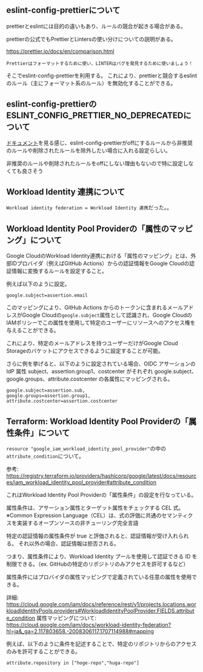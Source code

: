 ## eslint-config-prettierについて

prettierとeslintには目的の違いもあり、ルールの競合が起きる場合がある。

prettierの公式でもPrettierとLintersの使い分けについての説明がある。

https://prettier.io/docs/en/comparison.html

```
Prettierはフォーマットするために使い、LINTERはバグを発見するために使いましょう！
```

そこでeslint-config-prettierを利用する。
これにより、prettierと競合するeslintのルール（主にフォーマット系のルール）を無効化することができる。

## eslint-config-prettierのESLINT_CONFIG_PRETTIER_NO_DEPRECATEDについて

[ドキュメント](https://github.com/prettier/eslint-config-prettier/tree/v9.1.0?tab=readme-ov-file#excluding-deprecated-rules)を見る感じ、eslint-config-prettierがoffにするルールから非推奨のルールや削除されたルールを除外したい場合に入れる設定らしい。

非推奨のルールや削除されたルールをoffにしない理由もないので特に設定しなくても良さそう

## Workload Identity 連携について

`Workload identity federation = Workload Identity 連携`だった。。

## Workload Identity Pool Providerの「属性のマッピング」について

Google CloudのWorkload Identity連携における「属性のマッピング」とは、外部IDプロバイダ（例えばGitHub Actions）からの認証情報をGoogle Cloudの認証情報に変換するルールを設定すること。

例えば以下のように設定。

```
google.subject=assertion.email
```

このマッピングにより、GitHub Actions からのトークンに含まれるメールアドレスがGoogle Cloudの`google.subject`属性として認識され、Google CloudのIAMポリシーでこの属性を使用して特定のユーザーにリソースへのアクセス権を与えることができる。

これにより、特定のメールアドレスを持つユーザーだけがGoogle Cloud Storageのバケットにアクセスできるように設定することが可能。

さらに例を挙げると、以下のように設定されている場合、OIDC アサーションの IdP 属性 subject、assertion.group1、costcenter がそれぞれ google.subject、google.groups、attribute.costcenter の各属性にマッピングされる。

```
google.subject=assertion.sub,
google.groups=assertion.group1,
attribute.costcenter=assertion.costcenter
```

## Terraform: Workload Identity Pool Providerの「属性条件」について

`resource "google_iam_workload_identity_pool_provider"`の中の`attribute_condition`について。

参考: https://registry.terraform.io/providers/hashicorp/google/latest/docs/resources/iam_workload_identity_pool_provider#attribute_condition

これはWorkload Identity Pool Providerの「属性条件」の設定を行なっている。

属性条件は、アサーション属性とターゲット属性をチェックする CEL 式。
※Common Expression Language（CEL）は、式の評価に共通のセマンティクスを実装するオープンソースの非チューリング完全言語

特定の認証情報の属性条件が true と評価されると、認証情報が受け入れられる。
それ以外の場合、認証情報は拒否される。

つまり、属性条件により、Workload Identity プールを使用して認証できる ID を制限できる。（ex. GitHubの特定のリポジトリのみアクセスを許可するなど）

属性条件にはプロバイダの属性マッピングで定義されている任意の属性を使用できる。

詳細: https://cloud.google.com/iam/docs/reference/rest/v1/projects.locations.workloadIdentityPools.providers#WorkloadIdentityPoolProvider.FIELDS.attribute_condition
属性マッピングについて: https://cloud.google.com/iam/docs/workload-identity-federation?hl=ja&_ga=2.117803658.-2008306117.1707114988#mapping

例えば、以下のように条件を記述することで、特定のリポジトリからのアクセスのみを許可することができる。

```
attribute.repository in ["hoge-repo","huga-repo"]
```

